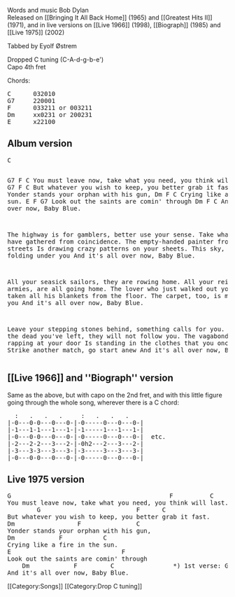 Words and music Bob Dylan<br>
Released on [[Bringing It All Back Home]] (1965) and [[Greatest Hits II]] (1971), and in live versions on [[Live 1966]] (1998),
[[Biograph]] (1985) and [[Live 1975]] (2002)<br>

Tabbed by Eyolf Østrem

Dropped C tuning (C-A-d-g-b-e')<br>
Capo 4th fret

Chords:

<pre class="chords">
C      032010
G7     220001
F      033211 or 003211
Dm     xx0231 or 200231
E      x22100
</pre>

<h2 class="songversion">Album version</h2>
<pre class="verse">
C

G7                                          F          C
You must leave now, take what you need, you think will last.
        G7                         F      C
But whatever you wish to keep, you better grab it fast.
Dm                 F               C
Yonder stands your orphan with his gun,
Dm            F           C
Crying like a fire in the sun.
E                       F      G7
Look out the saints are comin' through
    Dm            F         C
And it's all over now, Baby Blue.

The highway is for gamblers, better use your sense.
Take what you have gathered from coincidence.
The empty-handed painter from your streets
Is drawing crazy patterns on your sheets.
This sky, too, is folding under you
And it's all over now, Baby Blue.

All your seasick sailors, they are rowing home.
All your reindeer armies, are all going home.
The lover who just walked out your door
Has taken all his blankets from the floor.
The carpet, too, is moving under you
And it's all over now, Baby Blue.

Leave your stepping stones behind, something calls for you.
Forget the dead you've left, they will not follow you.
The vagabond who's rapping at your door
Is standing in the clothes that you once wore.
Strike another match, go start anew
And it's all over now, Baby Blue.
</pre>

<h2 class="songversion">[[Live 1966]] and ''Biograph'' version</h2>

Same as the above, but with capo on the 2nd fret, and with this little
figure going through the whole song, wherever there is a C chord:

<pre class="tab">
  :   .   .   .     :   .   .   .
|-0---0-0---0---0-|-0-----0---0---0-|
|-1---1-1---1---1-|-1-----1---1---1-|
|-0---0-0---0---0-|-0-----0---0---0-|  etc.
|-2---2-2---3---2-|-0h2---2---3---2-|
|-3---3-3---3---3-|-3-----3---3---3-|
|-0---0-0---0---0-|-0-----0---0---0-|
</pre>

<h2 class="songversion">Live 1975 version</h2>
<pre class="verse">
G                                           F          C
You must leave now, take what you need, you think will last.
        G                          F      C
But whatever you wish to keep, you better grab it fast.
Dm                 F               C
Yonder stands your orphan with his gun,
Dm            F           C
Crying like a fire in the sun.
E                              F
Look out the saints are comin' through
    Dm            F         C                *) 1st verse: G
And it's all over now, Baby Blue.
</pre>

[[Category:Songs]]
[[Category:Drop C tuning]]